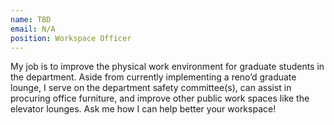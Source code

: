 ```yaml
---
name: TBD
email: N/A
position: Workspace Officer
---
```


My job is to improve the physical work environment for graduate students in the department. Aside from currently implementing a reno’d graduate lounge, I serve on the department safety committee(s), can assist in procuring office furniture, and improve other public work spaces like the elevator lounges. Ask me how I can help better your workspace!
